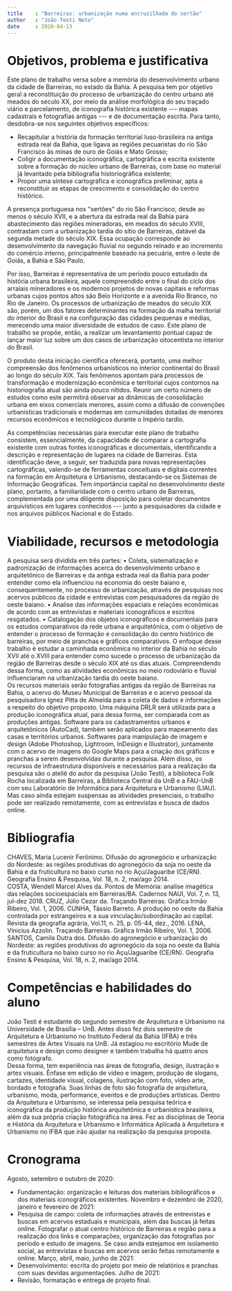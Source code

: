 ```yaml
---
title    : "Barreiras: urbanização numa encruzilhada do sertão"
author   : "João Testi Neto"
date     : 2020-04-13
---
```


Objetivos, problema e justificativa
===================================

Este plano de trabalho versa sobre a memória do desenvolvimento urbano
da cidade de Barreiras, no estado da Bahia. A pesquisa tem por objetivo
geral a reconstituição do processo de urbanização do centro urbano até
meados do século XX, por meio da análise morfológica do seu traçado
viário e parcelamento, de iconografia histórica existente --- mapas
cadastrais e fotografias antigas --- e de documentação escrita. Para
tanto, desdobra-se nos seguintes objetivos específicos:

- Recapitular a história da formação territorial luso-brasileira na
  antiga estrada real da Bahia, que ligava as regiões pecuaristas do rio
  São Francisco às minas de ouro de Goiás e Mato Grosso;
- Coligir a documentação iconográfica, cartográfica e escrita existente
  sobre a formação do núcleo urbano de Barreiras, com base no material
  já levantado pela bibliografia historiográfica existente;
- Propor uma síntese cartográfica e iconográfica preliminar, apta a
  reconstituir as etapas de crescimento e consolidação do centro
  histórico.

A presença portuguesa nos "sertões" do rio São Francisco, desde ao menos
o século XVII, e a abertura da estrada real da Bahia para abastecimento
das regiões mineradoras, em meados do século XVIII, contrastam com a
urbanização tardia do sítio de Barreiras, datável da segunda metade do
século XIX. Essa ocupação corresponde ao desenvolvimento da navegação
fluvial no segundo reinado e ao incremento do comércio interno,
principalmente baseado na pecuária, entre o leste de Goiás, a Bahia e
São Paulo.

Por isso, Barreiras é representativa de um período pouco estudado da
história urbana brasileira, aquele compreendido entre o final do ciclo
dos arraiais mineradores e os modernos projetos de novas capitais e
reformas urbanas cujos pontos altos são Belo Horizonte e a avenida Rio
Branco, no Rio de Janeiro. Os processos de urbanização de meados do
século XIX são, porém, um dos fatores determinantes na formação da malha
territorial do interior do Brasil e na configuração das cidades pequenas
e médias, merecendo uma maior diversidade de estudos de caso. Este plano
de trabalho se propõe, então, a realizar um levantamento pontual capaz
de lançar maior luz sobre um dos casos de urbanização oitocentista no
interior do Brasil.

O produto desta iniciação científica oferecerá, portanto, uma melhor
compreensão dos fenômenos urbanísticos no interior continental do Brasil
ao longo do século XIX. Tais fenômenos apontam para processos de
transformação e modernização econômica e territorial cujos contornos na
historiografia atual são ainda pouco nítidos. Reunir um certo número de
estudos como este permitirá observar as dinâmicas de consolidação urbana
em eixos comerciais menores, assim como a difusão de convenções
urbanísticas tradicionais e modernas em comunidades dotadas de menores
recursos econômicos e tecnológicos durante o Império tardio.

As competências necessárias para executar este plano de trabalho
consistem, essencialmente, da capacidade de comparar a cartografia
existente com outras fontes iconográficas e documentais, identificando a
descrição e representação de lugares na cidade de Barreiras. Esta
identificação deve, a seguir, ser traduzida para novas representações
cartográficas, valendo-se de ferramentas conceituais e digitais
correntes na formação em Arquitetura e Urbanismo, destacando-se os
Sistemas de Informação Geográficas. Tem importância capital no
desenvolvimento deste plano, portanto, a familiaridade com o centro
urbano de Barreiras, complementada por uma diligente disposição para
coletar documentos arquivísticos em lugares conhecidos --- junto a
pesquisadores da cidade e nos arquivos públicos Nacional e do Estado.

Viabilidade, recursos e metodologia
===================================

A pesquisa será dividida em três partes:
•	Coleta, sistematização e padronização de informações acerca do desenvolvimento urbano e arquitetônico de Barreiras e da antiga estrada real da Bahia para poder entender como ela influenciou na economia do oeste baiano e, consequentemente, no processo de urbanização, através de pesquisas nos acervos públicos da cidade e entrevistas com pesquisadores da região do oeste baiano. 
•	Analise das informações espaciais e relações econômicas de acordo com as entrevistas e materiais iconográficos e escritos resgatados.
•	Catalogação dos objetos iconográficos e documentais para os estudos comparativos da rede urbana e arquitetônica, com o objetivo de entender o processo de formação e consolidação do centro histórico de barreiras, por meio de pranchas e gráficos comparativos.
O enfoque desse trabalho é estudar a caminhada econômica no interior da Bahia no século XVII até o XVIII para entender como sucede o processo de urbanização da região de Barreiras desde o século XIX até os dias atuais. Compreendendo dessa forma, como as atividades econômicas no meio rodoviário e fluvial influenciaram na urbanização tardia do oeste baiano.    
Os recursos materiais serão fotografias antigas da região de Barreiras na Bahia, o acervo do Museu Municipal de Barreiras e o acervo pessoal da pesquisadora Ignez Pitta de Almeida para a coleta de dados e informações a respeito do objetivo proposto.
Uma máquina DRLR será utilizada para a produção iconográfica atual, para dessa forma, ser comparada com as produções antigas. Software para os cadastramentos urbanos e arquitetônicos (AutoCad), também serão aplicados para mapeamento das casas e territórios urbanos.
Softwares para manipulação de imagem e design (Adobe Photoshop, Lightroom, InDesign e Illustrator), juntamente com o acervo de imagens do Google Maps para a criação dos gráficos e pranchas a serem desenvolvidas durante a pesquisa.
Além disso, os recursos de infraestrutura disponíveis e necessários para a realização da pesquisa são o ateliê do autor da pesquisa (João Testi), a biblioteca Folk Rocha localizada em Barreiras, a Biblioteca Central da UnB e a FAU-UnB com seu Laboratório de Informática para Arquitetura e Urbanismo (LIAU). Mas caso ainda estejam suspensas as atividades presenciais, o trabalho pode ser realizado remotamente, com as entrevistas e busca de dados online.  



Bibliografia
============
CHAVES, Maria Lucenir Ferônimo. Difusão do agronegócio e urbanização do Nordeste: as regiões produtivas do agronegócio da soja no oeste da Bahia e da fruticultura no baixo curso no rio Açu/Jaguaribe (CE/RN). Geografia Ensino & Pesquisa, Vol. 18, n. 2, mai/ago 2014.  
COSTA, Wendell Marcel Alves da. Pontos de Memória: analise imagética das relações socioespaciais em Barreiras/BA. Cadernos NAUI, Vol. 7, n. 13, jul-dez 2018. 
CRUZ, Júlio Cezar da. Traçando Barreiras. Gráfica Irmão Ribeiro, Vol. 1, 2006.
CUNHA, Tássio Barreto. A produção no oeste da Bahia controlada por estrangeiros e a sua vinculação/subordinação ao capital. Revista da geografia agrária, Vol.11, n. 25, p. 05-44, dez., 2016.
LENA, Vinicius Azzolin. Traçando Barreiras. Gráfica Irmão Ribeiro, Vol. 1, 2006.
SANTOS, Camila Dutra dos. Difusão do agronegócio e urbanização do Nordeste: as regiões produtivas do agronegócio da soja no oeste da Bahia e da fruticultura no baixo curso no rio Açu/Jaguaribe (CE/RN). Geografia Ensino & Pesquisa, Vol. 18, n. 2, mai/ago 2014. 


Competências e habilidades do aluno
===================================
João Testi é estudante do segundo semestre de Arquitetura e Urbanismo na Universidade de Brasília – UnB. Antes disso fez dois semestre de Arquitetura e Urbanismo no Instituto Federal da Bahia (IFBA) e três semestres de Artes Visuais na UnB. Já estagiou no escritório Mude de arquitetura e design como designer e também trabalha há quatro anos como fotógrafo.  
Dessa forma, tem experiência nas áreas de fotografia, design, ilustração e artes visuais. Ênfase em edição de vídeo e imagem, produção de slogans, cartazes, identidade visual, colagens, ilustração com foto, vídeo arte, bordado e fotografia. Suas linhas de foto são fotografia de arquitetura, urbanismo, moda, performance, eventos e de produções artísticas. 
Dentro da Arquitetura e Urbanismo, se interessa pela pesquisa teórica e iconográfica da produção histórica arquitetônica e urbanística brasileira, além da sua própria criação fotográfica na área. Fez as disciplinas de Teoria e História da Arquitetura e Urbanismo e Informática Aplicada à Arquitetura e Urbanismo no IFBA que irão ajudar na realização da pesquisa proposta.      

Cronograma
==========
Agosto, setembro e outubro de 2020: 
- Fundamentação: organização e leituras dos materiais bibliográficos e dos materiais iconográficos existentes.
Novembro e dezembro de 2020, janeiro e fevereiro de 2021: 
- Pesquisa de campo: coleta de informações através de entrevistas e buscas em acervos estaduais e municipais, além das buscas já feitas online. Fotografar o atual centro histórico de Barreiras e região para a realização dos links e comparações, organização das fotografias por período e estudo de imagens. Se caso ainda estejamos em isolamento social, as entrevistas e buscas em acervos serão feitas remotamente e online.
Março, abril, maio, junho de 2021: 
- Desenvolvimento: escrita do projeto por meio de relatórios e pranchas com suas devidas argumentações. 
Julho de 2021: 
- Revisão, formatação e entrega de projeto final.     




